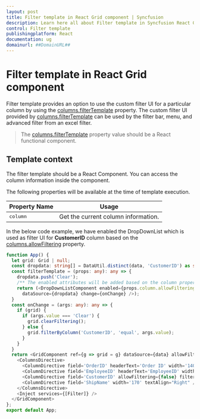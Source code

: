 ```yaml
---
layout: post
title: Filter template in React Grid component | Syncfusion
description: Learn here all about Filter template in Syncfusion React Grid component of Syncfusion Essential JS 2 and more.
control: Filter template 
publishingplatform: React
documentation: ug
domainurl: ##DomainURL##
---
```


# Filter template in React Grid component

Filter template provides an option to use the custom filter UI for a particular column by using the [columns.filterTemplate](https://ej2.syncfusion.com/angular/documentation/api/grid/column/#filtertemplate) property. The custom filter UI provided by [columns.filterTemplate](https://ej2.syncfusion.com/angular/documentation/api/grid/column/#filtertemplate) can be used by the filter bar, menu, and advanced filter from an excel filter.

> The [columns.filterTemplate](https://ej2.syncfusion.com/angular/documentation/api/grid/column/#filtertemplate) property value should be a React functional component.

## Template context

The filter template should be a React Component. You can access the column information inside the component.

The following properties will be available at the time of template execution.

| Property Name | Usage |
|---------------|--------|
| <kbd>column</kbd> | Get the current column information.|

In the below code example, we have enabled the DropDownList which is used as filter UI for **CustomerID** column based on the [columns.allowFiltering](https://ej2.syncfusion.com/angular/documentation/api/grid/column/#allowfiltering) property.

```typescript
function App() {
  let grid: Grid | null;
  const dropdata: string[] = DataUtil.distinct(data, 'CustomerID') as string[];
  const filterTemplate = (props: any): any => {
    dropdata.push('Clear');
    /** The enabled attributes will be added based on the column property. */
    return (<DropDownListComponent enabled={props.column.allowFiltering} id={props.column.field} popupHeight='250px'
      dataSource={dropdata} change={onChange} />);
  }
  const onChange = (args: any): any => {
    if (grid) {
      if (args.value === 'Clear') {
        grid.clearFiltering();
      } else {
        grid.filterByColumn('CustomerID', 'equal', args.value);
      }
    }
  }
  return <GridComponent ref={g => grid = g} dataSource={data} allowFiltering={true} >
    <ColumnsDirective>
      <ColumnDirective field='OrderID' headerText='Order ID' width='140' textAlign="Right" />
      <ColumnDirective field='EmployeeID' headerText='EmployeeID' width='140' textAlign="Right" />
      <ColumnDirective field='CustomerID' allowFiltering={false} filterTemplate={filterTemplate} width='140' />
      <ColumnDirective field='ShipName' width='170' textAlign="Right" />
    </ColumnsDirective>
    <Inject services={[Filter]} />
  </GridComponent>
};
export default App;
```
